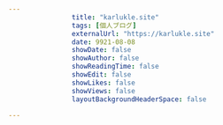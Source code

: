 ---
                title: "karlukle.site"
                tags: [個人ブログ]
                externalUrl: "https://karlukle.site"
                date: 9921-08-08
                showDate: false
                showAuthor: false
                showReadingTime: false
                showEdit: false
                showLikes: false
                showViews: false
                layoutBackgroundHeaderSpace: false
                ---

